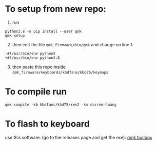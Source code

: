 # To setup from new repo:
1. run
```
python3.8 -m pip install --user qmk
qmk setup
```

2. then edit the file `qmk_firmware/bin/qmk` and change on line 1:
```
-#!/usr/bin/env python3
+#!/usr/bin/env python3.8
```

3. then paste this repo inside `qmk_firmware/keyboards/kbdfans/kbd75/keymaps`

# To compile run
```
qmk compile -kb kbdfans/kbd75/rev2 -km darren-huang
```

# To flash to keyboard
use this software: (go to the releases page and get the exe): [qmk toolbox](https://github.com/qmk/qmk_toolbox)

